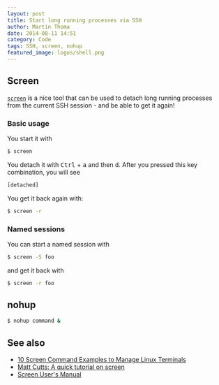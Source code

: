 ```yaml
---
layout: post
title: Start long running processes via SSH
author: Martin Thoma
date: 2014-08-11 14:51
category: Code
tags: SSH, screen, nohup
featured_image: logos/shell.png
---
```


## Screen

[`screen`](https://en.wikipedia.org/wiki/GNU_Screen) is a nice tool that can be
used to detach long running processes from the current SSH session - and be able
to get it again!


### Basic usage
You start it with

```bash
$ screen
```

You detach it with <kbd>Ctrl</kbd> + <kbd>a</kbd> and then <kbd>d</kbd>. After
you pressed this key combination, you will see

```bash
[detached]
```

You get it back again with:

```bash
$ screen -r
```

### Named sessions

You can start a named session with

```bash
$ screen -S foo
```

and get it back with

```bash
$ screen -r foo
```

## nohup

```bash
$ nohup command &
```

## See also

* [10 Screen Command Examples to Manage Linux Terminals](http://www.tecmint.com/screen-command-examples-to-manage-linux-terminals/)
* [Matt Cutts: A quick tutorial on screen](http://www.mattcutts.com/blog/a-quick-tutorial-on-screen/)
* [Screen User's Manual](http://www.gnu.org/software/screen/manual/screen.html)
